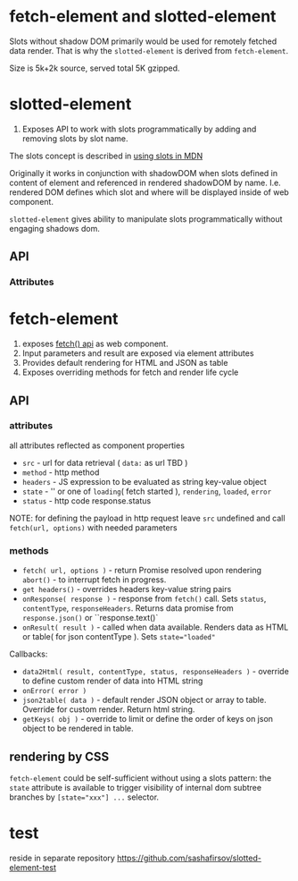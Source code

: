 # fetch-element and slotted-element
Slots without shadow DOM primarily would be used for remotely fetched data render. 
That is why the `slotted-element` is derived from `fetch-element`.

Size is 5k+2k source, served total 5K gzipped.

# slotted-element
1. Exposes API to work with slots programmatically by adding and removing slots by slot name.

The slots concept is described in 
[using slots in MDN](https://developer.mozilla.org/en-US/docs/Web/Web_Components/Using_templates_and_slots#adding_flexibility_with_slots)

Originally it works in conjunction with shadowDOM when slots defined in content of element and referenced in 
rendered shadowDOM by name. I.e. rendered DOM defines which slot and where will be displayed inside of web component.

`slotted-element` gives ability to manipulate slots programmatically without engaging shadows dom.

## API
### Attributes

# fetch-element

1. exposes [fetch() api](https://developer.mozilla.org/en-US/docs/Web/API/Fetch_API) as web component. 
2. Input parameters and result are exposed via element attributes
3. Provides default rendering for HTML and JSON as table
4. Exposes overriding methods for fetch and render life cycle  

## API
### attributes
all attributes reflected as component properties
* `src` - url for data retrieval ( `data:` as url TBD )
* `method` - http method  
* `headers` - JS expression to be evaluated as string key-value object
* `state` - '' or one of `loading`( fetch started ), `rendering`, `loaded`, `error`
* `status` - http code response.status

NOTE: for defining the payload in http request leave `src` undefined and call `fetch(url, options)` with needed parameters

### methods
* `fetch( url, options )` - return Promise resolved upon rendering
  `abort()` - to interrupt fetch in progress. 
* `get headers()` - overrides headers key-value string pairs
* `onResponse( response )` - response from `fetch()` call. Sets `status`, `contentType`, `responseHeaders`. 
  Returns data promise from `response.json()` or ``response.text()`
* `onResult( result )` - called when data available. Renders data as HTML or table( for json contentType ).
  Sets `state="loaded"`
  
Callbacks:
* `data2Html( result, contentType, status, responseHeaders )` - override to define custom render of data into HTML string
* `onError( error )`
* `json2table( data )` - default render JSON object or array to table. Override for custom render. Return html string.
* `getKeys( obj )` - override to limit or define the order of keys on json object to be rendered in table.

## rendering by CSS
`fetch-element` could be self-sufficient without using a slots pattern: the `state` attribute is available to trigger 
visibility of internal dom subtree branches by `[state="xxx"] ...` selector. 

# test
reside in separate repository https://github.com/sashafirsov/slotted-element-test
